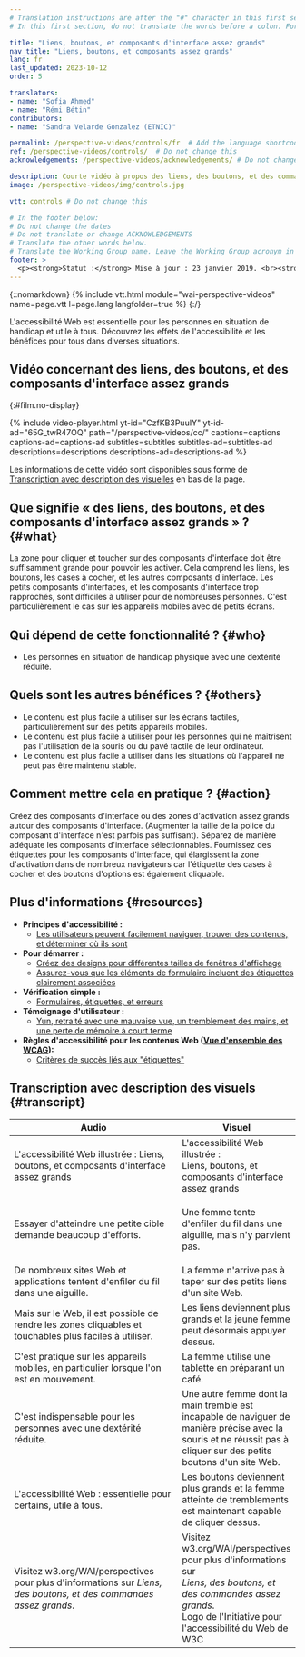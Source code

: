 ```yaml
---
# Translation instructions are after the "#" character in this first section. They are comments that do not show up in the web page. You do not need to translate the instructions after "#".
# In this first section, do not translate the words before a colon. For example, do not translate "title:". Do translate the text after "title:"

title: "Liens, boutons, et composants d'interface assez grands"
nav_title: "Liens, boutons, et composants assez grands"
lang: fr
last_updated: 2023-10-12
order: 5

translators:
- name: "Sofia Ahmed"
- name: "Rémi Bétin"
contributors:
- name: "Sandra Velarde Gonzalez (ETNIC)"

permalink: /perspective-videos/controls/fr  # Add the language shortcode to the end, with no slash at the end. For example /path/to/file/fr
ref: /perspective-videos/controls/  # Do not change this
acknowledgements: /perspective-videos/acknowledgements/ # Do not change this

description: Courte vidéo à propos des liens, des boutons, et des commandes assez grands pour l'accessibilité Web - de quoi s'agit-il, qui en bénéficie, et comment mettre cela en pratique.
image: /perspective-videos/img/controls.jpg

vtt: controls # Do not change this

# In the footer below:
# Do not change the dates
# Do not translate or change ACKNOWLEDGEMENTS
# Translate the other words below.
# Translate the Working Group name. Leave the Working Group acronym in English.
footer: >
  <p><strong>Statut :</strong> Mise à jour : 23 janvier 2019. <br><strong>Rédacteur et chef du projet :</strong> <a href="https://www.w3.org/People/shadi">Shadi Abou-Zahra</a>. Développé par le <a href="https://www.w3.org/WAI/EO/">Groupe de travail Éducation et Promotion</a> avec le soutien du projet <a href="https://www.w3.org/WAI/DEV/">WAI-DEV</a> financé par la Commission européenne (CE) ACKNOWLEDGEMENTS.</p>
---
```


{::nomarkdown}
{% include vtt.html module="wai-perspective-videos" name=page.vtt l=page.lang langfolder=true %}
{:/}

L'accessibilité Web est essentielle pour les personnes en situation de handicap et utile à tous. Découvrez les effets de l'accessibilité et les bénéfices pour tous dans diverses situations.

## Vidéo concernant des liens, des boutons, et des composants d'interface assez grands
{:#film.no-display}

{% include video-player.html
    yt-id="CzfKB3PuuIY"
    yt-id-ad="65G_twR47OQ"
    path="/perspective-videos/cc/"
    captions=captions
    captions-ad=captions-ad
    subtitles=subtitles
    subtitles-ad=subtitles-ad
    descriptions=descriptions
    descriptions-ad=descriptions-ad
%}

Les informations de cette vidéo sont disponibles sous forme de [Transcription avec description des visuelles](#transcript) en bas de la page.

Que signifie «&nbsp;des liens, des boutons, et des composants d'interface assez grands&nbsp;» ? {#what}
---------------------------------------------

La zone pour cliquer et toucher sur des composants d'interface doit être suffisamment grande pour pouvoir les activer. Cela comprend les liens, les boutons, les cases à cocher, et les autres composants d'interface. Les petits composants d'interfaces, et les composants d'interface trop rapprochés, sont difficiles à utiliser pour de nombreuses personnes. C'est particulièrement le cas sur les appareils mobiles avec de petits écrans.

Qui dépend de cette fonctionnalité ? {#who}
----------------------------

-   Les personnes en situation de handicap physique avec une dextérité réduite.

Quels sont les autres bénéfices ? {#others}
---------------------------------

-   Le contenu est plus facile à utiliser sur les écrans tactiles, particulièrement sur des petits appareils mobiles.
-   Le contenu est plus facile à utiliser pour les personnes qui ne maîtrisent pas l'utilisation de la souris ou du pavé tactile de leur ordinateur.
-   Le contenu est plus facile à utiliser dans les situations où l'appareil ne peut pas être maintenu stable.

Comment mettre cela en pratique ? {#action}
--------------------------------------

Créez des composants d'interface ou des zones d'activation assez grands autour des composants d'interface.
(Augmenter la taille de la police du composant d'interface n'est parfois pas suffisant).
Séparez de manière adéquate les composants d'interface sélectionnables. Fournissez des étiquettes pour les composants d'interface, qui élargissent la zone d'activation dans de nombreux navigateurs car l'étiquette des cases à cocher et des boutons d'options est également cliquable.

Plus d'informations {#resources}
----------

-   **Principes d'accessibilité :**
    -   [Les utilisateurs peuvent facilement naviguer, trouver des contenus, et déterminer où ils sont](/fundamentals/accessibility-principles/#navigable)
-   **Pour démarrer :**
    -   [Créez des designs pour différentes tailles de fenêtres d'affichage](/tips/designing/#create-designs-for-different-viewport-sizes) 
    -   [Assurez-vous que les éléments de formulaire incluent des étiquettes clairement associées](/tips/designing/#ensure-that-form-elements-include-clearly-associated-labels) 
-   **Vérification simple :**
    -   [Formulaires, étiquettes, et erreurs](/test-evaluate/preliminary/#forms) 
-   **Témoignage d'utilisateur :**
    -   [Yun, retraité avec une mauvaise vue, un tremblement des mains, et une perte de mémoire à court terme](/people-use-web/user-stories/#retiree)
-   **Règles d'accessibilité pour les contenus Web ([Vue d'ensemble des WCAG](/standards-guidelines/wcag/)):**
    -   [Critères de succès liés aux "étiquettes"](https://www.w3.org/WAI/WCAG21/quickref/?tags=labels) 

## Transcription avec description des visuels {#transcript}

<table>
  <thead>
    <tr>
      <th width="65%">Audio</th>
      <th>Visuel</th>
    </tr>
  </thead>
  <tbody>
    <tr>
      <td>L'accessibilité Web illustrée : Liens, boutons, et composants d'interface assez grands</td>
      <td>L'accessibilité Web illustrée :<br>
        Liens, boutons, et composants d'interface assez grands</td>
    </tr>
    <tr>
      <td>Essayer d'atteindre une petite cible demande beaucoup d'efforts.</td>
      <td><p>Une femme tente d'enfiler du fil dans une aiguille, mais n'y parvient pas.<br>
        </p></td>
    </tr>
    <tr>
      <td>De nombreux sites Web et applications tentent d'enfiler du fil dans une aiguille.</td>
      <td>La femme n'arrive pas à taper sur des petits liens d'un site Web.</td>
    </tr>
    <tr>
      <td>Mais sur le Web, il est possible de rendre les zones cliquables et touchables plus faciles à utiliser.</td>
      <td>Les liens deviennent plus grands et la jeune femme peut désormais appuyer dessus.</td>
    </tr>
    <tr>
      <td>C'est pratique sur les appareils mobiles, en particulier lorsque l'on est en mouvement.</td>
      <td>La femme utilise une tablette en préparant un café.</td>
    </tr>
    <tr>
      <td>C'est indispensable pour les personnes avec une dextérité réduite.</td>
      <td>Une autre femme dont la main tremble est incapable de naviguer de manière précise avec la souris et ne réussit pas à cliquer sur des petits boutons d'un site Web.<br></td>
    </tr>
    <tr>
      <td>L'accessibilité Web : essentielle pour certains, utile à tous.</td>
      <td>Les boutons deviennent plus grands et la femme atteinte de tremblements est maintenant capable de cliquer dessus.</td>
    </tr>
    <tr>
      <td>Visitez w3.org/WAI/perspectives pour plus d'informations sur <em>Liens, des boutons, et des commandes assez grands</em>.</td>
      <td>Visitez<br>
        w3.org/WAI/perspectives<br>
        pour plus d'informations sur<br>
        <em>Liens, des boutons, et des commandes assez grands</em>.<br>
        Logo de l'Initiative pour l'accessibilité du Web de W3C</td>
    </tr>
  </tbody>
</table>
